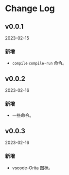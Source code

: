 # Change Log

## v0.0.1

2023-02-15

### 新增

- `compile` `compile-run` 命令。

## v0.0.2

2023-02-16

### 新增

- 一些命令。

## v0.0.3

2023-02-16

### 新增

- vscode-Orita 图标。
